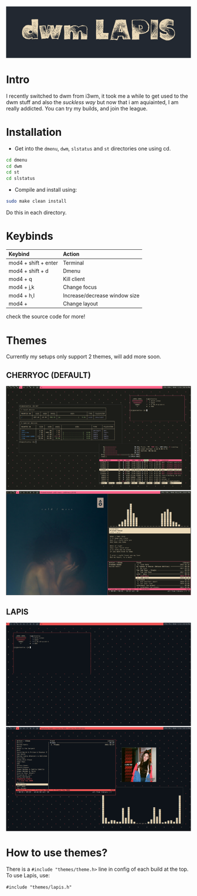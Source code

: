 ![](img/header/header.png)

# Intro

I recently switched to dwm from i3wm, it took me a while to get used to the dwm stuff and also the *suckless way* but now that i am aquiainted, I am really addicted.
You can try my builds, and join the league.


# Installation

- Get into the `dmenu`, `dwm`, `slstatus` and `st` directories one using cd.
```bash
cd dmenu
cd dwm
cd st
cd slstatus
```

- Compile and install using:
```bash
sudo make clean install
```
Do this in each directory.

# Keybinds

|    Keybind           |          Action                     |
|:---                  |:---				     |
| mod4 + shift + enter | Terminal                            |
| mod4 + shift + d     | Dmenu                               |
| mod4 + q             | Kill client                         |
| mod4 + j,k           | Change focus                        |
| mod4 + h,l           | Increase/decrease window size       |
| mod4 + <space>       | Change layout                       |
                                                             
check the source code for more!

# Themes

Currently my setups only support 2 themes, will add more soon.

## CHERRYOC (DEFAULT)
![](img/screenshot/20220201-181658.png)
![](img/screenshot/20220201-170113.png)

## LAPIS
![](img/screenshot/2022-01-09_17-17.png) <br>
![](img/screenshot/2022-01-09_17-13.png)

# How to use themes?

There is a `#include "themes/theme.h>` line 
in config of each build at the top. To use Lapis, use:

`#include "themes/lapis.h"`
